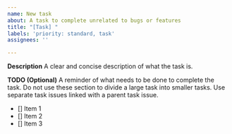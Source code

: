 ```yaml
---
name: New task
about: A task to complete unrelated to bugs or features
title: "[Task] "
labels: 'priority: standard, task'
assignees: ''

---
```


**Description**
A clear and concise description of what the task is.

**TODO (Optional)**
A reminder of what needs to be done to complete the task. Do not use these section to divide a large task into smaller tasks. Use separate task issues linked with a parent task issue.
- [] Item 1
- [] Item 2
- [] Item 3
